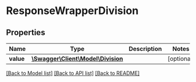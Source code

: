 # ResponseWrapperDivision

## Properties
Name | Type | Description | Notes
------------ | ------------- | ------------- | -------------
**value** | [**\Swagger\Client\Model\Division**](Division.md) |  | [optional] 

[[Back to Model list]](../../README.md#documentation-for-models) [[Back to API list]](../../README.md#documentation-for-api-endpoints) [[Back to README]](../../README.md)

